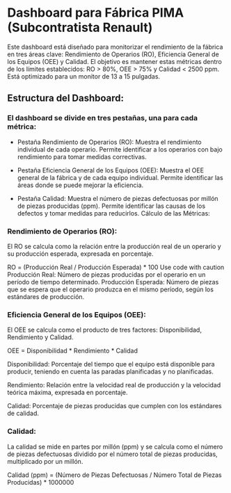 # Dashboard para Fábrica PIMA (Subcontratista Renault)

Este dashboard está diseñado para monitorizar el rendimiento de la fábrica en tres áreas clave: Rendimiento de Operarios (RO), Eficiencia General de los Equipos (OEE) y Calidad. El objetivo es mantener estas métricas dentro de los límites establecidos: RO > 80%, OEE > 75% y Calidad < 2500 ppm.
Está optimizado para un monitor de 13 a 15 pulgadas.

## Estructura del Dashboard:

### El dashboard se divide en tres pestañas, una para cada métrica:

- Pestaña Rendimiento de Operarios (RO):
Muestra el rendimiento individual de cada operario.
Permite identificar a los operarios con bajo rendimiento para tomar medidas correctivas.

- Pestaña Eficiencia General de los Equipos (OEE):
Muestra el OEE general de la fábrica y de cada equipo individual.
Permite identificar las áreas donde se puede mejorar la eficiencia.

- Pestaña Calidad:
Muestra el número de piezas defectuosas por millón de piezas producidas (ppm).
Permite identificar las causas de los defectos y tomar medidas para reducirlos.
Cálculo de las Métricas:

### Rendimiento de Operarios (RO):

El RO se calcula como la relación entre la producción real de un operario y su producción esperada, expresada en porcentaje.

 
RO = (Producción Real / Producción Esperada) * 100
Use code with caution
Producción Real: Número de piezas producidas por el operario en un período de tiempo determinado.
Producción Esperada: Número de piezas que se espera que el operario produzca en el mismo período, según los estándares de producción.

### Eficiencia General de los Equipos (OEE):

El OEE se calcula como el producto de tres factores: Disponibilidad, Rendimiento y Calidad.

 
OEE = Disponibilidad * Rendimiento * Calidad

Disponibilidad: Porcentaje del tiempo que el equipo está disponible para producir, teniendo en cuenta las paradas planificadas y no planificadas.

Rendimiento: Relación entre la velocidad real de producción y la velocidad teórica máxima, expresada en porcentaje.

Calidad: Porcentaje de piezas producidas que cumplen con los estándares de calidad.

### Calidad:

La calidad se mide en partes por millón (ppm) y se calcula como el número de piezas defectuosas dividido por el número total de piezas producidas, multiplicado por un millón.

 
Calidad (ppm) = (Número de Piezas Defectuosas / Número Total de Piezas Producidas) * 1000000
